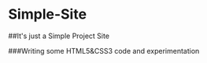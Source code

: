 # Simple-Site

##It's just a Simple Project Site

###Writing some HTML5&CSS3 code and experimentation
